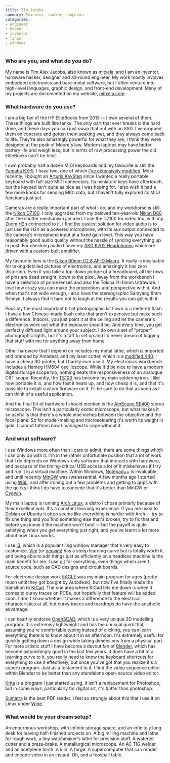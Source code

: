 ```yaml
---
title: Tim Jacobs
summary: Inventor, hacker, engineer 
categories:
- engineer
- hacker
- inventor
- linux
- windows
---
```


### Who are you, and what do you do?

My name is Tim Alex Jacobs, also known as [mitxela](https://mitxela.com/ "Tim's website."), and I am an inventor, hardware hacker, designer and all-round engineer. My work mostly involves embedded electronics and bare-metal software, but I often venture into high-level languages, graphic design, and front-end development. Many of my projects are documented on my website, [mitxela.com](https://mitxela.com/). 

### What hardware do you use?

I am a big fan of the HP EliteBooks from 2013 -- I own several of them. These things are built like tanks. The only part that ever breaks is the hard drive, and these days you can just swap that out with an SSD. I've dropped them on concrete and gotten them soaking wet, and they always come back to life. They're also amazingly powerful for what they are, I think they were designed at the peak of Moore's law. Modern laptops may have better battery life and weigh less, but in terms of raw processing power the old EliteBooks can't be beat.

I own probably half a dozen MIDI keyboards and my favourite is still the [Yamaha KX-5][kx-5]. I have two, one of which [I've extensively modified](https://mitxela.com/projects/midi_interceptor "Tim's post about his enhanced KX-5."). Most recently, I bought an [Arturia KeyStep][keystep] since I wanted a really portable keyboard with full-size MIDI connectors. Its miniature keys have aftertouch, but the keybed isn't quite as nice as I was hoping for. I also wish it had a few more knobs for sending MIDI data, but I haven't fully explored its MIDI functions just yet. 

Cameras are a really important part of what I do, and my workhorse is still the [Nikon D7100][d7100]. I only upgraded from my beloved ten-year-old [Nikon D80][d80] after the shutter mechanism jammed. I use the D7100 for video too, with my [Zoom H2n][h2n] connected to it. I find the easiest solution for video audio is to just use the H2n as a powered microphone, with its aux output connected to the camera's microphone input at a fixed gain level. This way you have reasonably good audio quality without the hassle of syncing everything up in post. For checking audio I have my [AKG K702 Headphones][k702] which are driven with a custom-built amplifier.

My favourite lens is the [Nikon 60mm f/2.8 AF-D Macro][af-micro-nikkor-60mm-f2.8d]. It really is invaluable for taking detailed pictures of electronics, and amazingly it has zero distortion. Even if you take a top-down picture of a breadboard, all the rows of pins are dead straight, down to the pixel. Away from the workbench I have a selection of prime lenses and also the Tokina 11-14mm Ultrawide. I love how crazy you can make the proportions and perspective with it. And when that's not wide enough, I also have the stereographic Samyang 8mm fisheye. I always find it hard not to laugh at the results you can get with it.

Possibly the most important bit of photographic kit I own is a metered flash. I have a few Chinese-made flash units that aren't expensive but make such a difference. Indoors, you just point it at the ceiling and let the camera's electronics work out what the exposure should be. And every time, you get perfectly diffused light around your subject. I do own a set of "proper" photographic lights, but it's a faff to set up and I'd never dream of lugging that stuff with me for anything away from home.

Other hardware that I depend on includes my metal lathe, which is imported and branded by Amadeal, and my laser cutter, which is a [modified K40](https://mitxela.com/projects/laser_cutter "Tim's post about hacking the k40 laser cutter."). I have a cheap 3D printer, but I hardly ever use it. My electronics workbench includes a Hameg HM604 oscilloscope. While it'd be nice to have a modern digital storage scope too, nothing beats the responsiveness of an analogue CRT scope. Recently, the [TS100][] has become my main soldering iron. I like how portable it is, and how fast it heats up, and how cheap it is, and that it's possible to install custom firmware on it. I'll be sure to do that as soon as I can think of a useful application.

And the final bit of hardware I should mention is the [AmScope SE400][se400-z] stereo microscope. This isn't a particularly exotic microscope, but what makes it so useful is that there's a whole nine inches between the objective and the focal plane. So for model-making and microsoldering it's worth its weight in gold. I cannot fathom how I managed to cope without it.

### And what software?

I use Windows more often than I care to admit, there are some things which I can only do with it. I'm in the rather unfortunate position that a lot of work that I do depends on Windows-only software that interacts with hardware, and because of the timing-critical USB access a lot of it misbehaves if I try and run it in a virtual machine. Within Windows, [Notepad++][notepad-plusplus] is invaluable, and until recently [MinGW][] was /wslessential. A few months ago I started using [WSL][windows-subsystem-for-linux], and after ironing out a few problems and getting to grips with the quirks I think I do have to concede that it's better than MinGW or [Cygwin][]. 

My main laptop is running [Arch Linux][arch-linux], a distro I chose primarly because of their excellent wiki. It's a constant learning experience. If you are used to [Debian][] or [Ubuntu][] it often seems like everything is harder with Arch -- try to fix one thing and you find something else that's broken, try to fix that and before you know it the machine won't boot -- but the payoff is quite satisfying when you get everything just right, and you've learnt a lot more about how Linux works.

I use [i3][], which is a popular tiling window manager that's very easy to customize. [Vim][] (or [neovim][]) has a steep learning curve but is totally worth it, and being able to edit things just as efficiently on a headless machine is the main benefit for me. I use [git][] for everything, even things which aren't source code, such as CAD designs and circuit boards.

For electronic design work [EAGLE][] was my main program for ages (pretty much until they got bought by Autodesk), but now I've finally made the transition to [KiCad][]. The one area where KiCad lets me down is when it comes to curvy traces on PCBs, but hopefully that feature will be added soon. I don't know whether it makes a difference to the electrical characteristics at all, but curvy traces and teardrops do have the aesthetic advantage.

I can heartily endorse [OpenSCAD][], which is a very unique 3D modelling program. It is extremely lightweight and has the unusual quirk that, assuming you're comfortable typing instead of clicking, you can learn everything there is to know about it in an afternoon. It's extremely useful for quickly getting down a design while taking dimensions from a physical part. For more artistic stuff I have become a devout fan of [Blender][], which has become astonishingly good in the last few years. It does have a bit of a learning curve to it, you really need to know the keyboard shortcuts for everything to use it effectively, but once you've got that you realize it's a superb program. Just as a testament to it, I find the video sequence editor within Blender to be better than any standalone open-source video editor.

[Krita][] is a program I just started using. It isn't a replacement for Photoshop, but in some ways, particularly for digital art, it's _better_ than photoshop. 

[Sumatra][sumatra-pdf] is the best PDF reader. I feel so strongly about this that I use it on Linux under [Wine][]. 

### What would be your dream setup?

An enourmous workshop, with infinite storage space, and an infinitely long desk for leaving half-finished projects on. A big milling machine and lathe for rough work, a tiny watchmaker's lathe for precision stuff. A waterjet cutter and a press-brake. A metallurgical microscope. An AC TIG welder and an acetylene torch. A kiln. A forge. A supercomputer that can render and encode video in an instant. Oh, and a foosball table.

[af-micro-nikkor-60mm-f2.8d]: https://www.nikonusa.com/en/Nikon-Products/Product/Camera-Lenses/AF-Micro-Nikkor-60mm-f%252F2.8D.html "A macro lens."
[d7100]: https://en.wikipedia.org/wiki/Nikon_D7100 "A 24.1 megapixel DSLR."
[d80]: https://www.nikonusa.com/en/Nikon-Products/Product-Archive/Digital-SLR-Cameras/25412/D80.html "A 10.2 megapixel digital SLR."
[h2n]: https://en.wikipedia.org/wiki/Zoom_H2n_Handy_Recorder "A portable audio recorder."
[k702]: https://www.amazon.com/AKG-K702-Headphones/dp/B001RCD2DW "Headphones."
[keystep]: https://www.arturia.com/keystep/overview "A MIDI keyboard."
[kx-5]: https://en.wikipedia.org/wiki/Yamaha_KX-5 "A MIDI keyboard."
[se400-z]: https://www.amscope.com/stereo-microscopes/10x-20x-led-binocular-stereo-microscope-boom-arm-with-gooseneck-light.html "A stereo microscope."
[ts100]: https://www.getfpv.com/ts100-digital-oled-programmable-interface-mini-soldering-iron.html "A hackable soldering iron."
[arch-linux]: https://www.archlinux.org/ "A Linux distro."
[blender]: https://www.blender.org/ "A free, open-source 3D renderer."
[cygwin]: http://www.cygwin.com/ "A Linux-like environment for Windows."
[debian]: https://www.debian.org/ "A Linux distribution."
[eagle]: https://cadsoft.io "Software for designing printed circuit boards."
[git]: https://git-scm.com/ "A version control system."
[i3]: https://i3wm.org/ "An X window manager."
[kicad]: http://kicad-pcb.org/ "Open-source CAD software."
[krita]: https://krita.org/ "An open-source image editor."
[mingw]: http://www.mingw.org/wiki/MinGW "A compiler system for Windows based on GCC."
[neovim]: https://neovim.io/ "A refactored vim."
[notepad-plusplus]: https://notepad-plus-plus.org/ "A free text/code editor for Windows."
[openscad]: http://www.openscad.org/ "Open-source 3D CAD software."
[sumatra-pdf]: https://www.sumatrapdfreader.org/free-pdf-reader.html "A PDF reader for Windows."
[ubuntu]: https://www.ubuntu.com/ "A Unix distribution."
[vim]: https://www.vim.org/ "A command-line text editor."
[windows-subsystem-for-linux]: https://msdn.microsoft.com/en-us/commandline/wsl/about "A Linux environment for Windows."
[wine]: https://www.winehq.org/ "Software for running Windows software on other operating systems."
